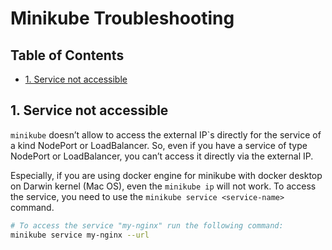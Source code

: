 # Minikube Troubleshooting

## Table of Contents

* [1. Service not accessible](#1-service-not-accessible)

## 1. Service not accessible

`minikube` doesn’t allow to access the external IP`s directly for the service of a kind NodePort or LoadBalancer.
So, even if you have a service of type NodePort or LoadBalancer, you can’t access it directly via the external IP.

Especially, if you are using docker engine for minikube with docker desktop on Darwin kernel (Mac OS), even the `minikube ip` will not work.
To access the service, you need to use the `minikube service <service-name>` command.

```bash
# To access the service "my-nginx" run the following command:
minikube service my-nginx --url
```
